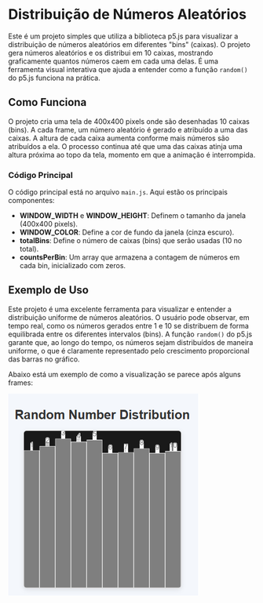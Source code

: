 # Distribuição de Números Aleatórios

Este é um projeto simples que utiliza a biblioteca p5.js para visualizar a distribuição de números aleatórios em diferentes "bins" (caixas). O projeto gera números aleatórios e os distribui em 10 caixas, mostrando graficamente quantos números caem em cada uma delas. É uma ferramenta visual interativa que ajuda a entender como a função `random()` do p5.js funciona na prática.

## Como Funciona

O projeto cria uma tela de 400x400 pixels onde são desenhadas 10 caixas (bins). A cada frame, um número aleatório é gerado e atribuído a uma das caixas. A altura de cada caixa aumenta conforme mais números são atribuídos a ela. O processo continua até que uma das caixas atinja uma altura próxima ao topo da tela, momento em que a animação é interrompida.

### Código Principal

O código principal está no arquivo `main.js`. Aqui estão os principais componentes:

- **WINDOW_WIDTH** e **WINDOW_HEIGHT**: Definem o tamanho da janela (400x400 pixels).
- **WINDOW_COLOR**: Define a cor de fundo da janela (cinza escuro).
- **totalBins**: Define o número de caixas (bins) que serão usadas (10 no total).
- **countsPerBin**: Um array que armazena a contagem de números em cada bin, inicializado com zeros.

## Exemplo de Uso

Este projeto é uma excelente ferramenta para visualizar e entender a distribuição uniforme de números aleatórios. O usuário pode observar, em tempo real, como os números gerados entre 1 e 10 se distribuem de forma equilibrada entre os diferentes intervalos (bins). A função `random()` do p5.js garante que, ao longo do tempo, os números sejam distribuídos de maneira uniforme, o que é claramente representado pelo crescimento proporcional das barras no gráfico.

Abaixo está um exemplo de como a visualização se parece após alguns frames:

![Exemplo de visualização](./images/example.png)
